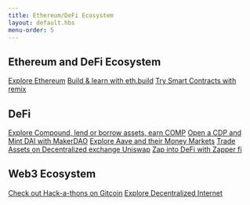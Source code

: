 ```yaml
---
title: Ethereum/DeFi Ecosystem
layout: default.hbs
menu-order: 5
---
```


## Ethereum and DeFi Ecosystem

<a href='https://ethereum.org/'>Explore Ethereum</a>
<a href='https://eth.build/'>Build & learn with eth.build</a>
<a href='https://remix.ethereum.org/'>Try Smart Contracts with remix</a>

## DeFi

<a href='compound.finance'>Explore Compound, lend or borrow assets, earn COMP</a>
<a href='oasis.app'>Open a CDP and Mint DAI with MakerDAO</a>
<a href='aave.com'>Explore Aave and their Money Markets</a>
<a href='uniswap.exchange'>Trade Assets on Decentralized exchange Uniswap</a>
<a href='zapper.fi'>Zap into DeFi with Zapper fi</a>


## Web3 Ecosystem

<a href='gitcoin.co'>Check out Hack-a-thons on Gitcoin</a>
<a href='ipfs.io'>Explore Decentralized Internet</a>





